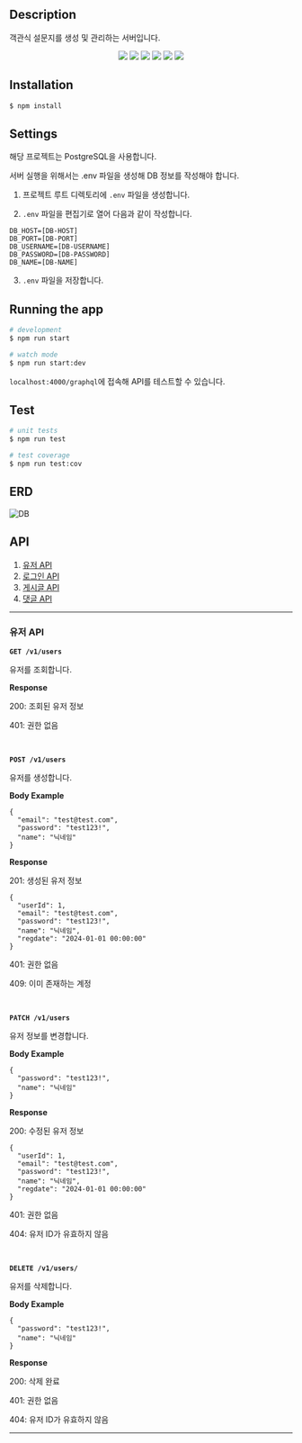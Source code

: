 ## Description

객관식 설문지를 생성 및 관리하는 서버입니다.

<p align="center">
  <img src ="https://img.shields.io/badge/TYPESCRIPT-3178C6.svg?&style=for-the-badge&logo=TypeScript&logoColor=white"/>
  <img src ="https://img.shields.io/badge/NESTJS-E0234E.svg?&style=for-the-badge&logo=NestJS&logoColor=white"/>
  <img src ="https://img.shields.io/badge/MYSQL-4479A1.svg?&style=for-the-badge&logo=MySQL&logoColor=white"/>
  <img src ="https://img.shields.io/badge/MYSQL-4479A1.svg?&style=for-the-badge&logo=MySQL&logoColor=white"/>
  <img src ="https://img.shields.io/badge/MYSQL-4479A1.svg?&style=for-the-badge&logo=MySQL&logoColor=white"/>
  <img src ="https://img.shields.io/badge/MYSQL-4479A1.svg?&style=for-the-badge&logo=MySQL&logoColor=white"/>
</p>

## Installation

```bash
$ npm install
```

## Settings

해당 프로젝트는 PostgreSQL을 사용합니다.

서버 실행을 위해서는 .env 파일을 생성해 DB 정보를 작성해야 합니다.

1. 프로젝트 루트 디렉토리에 `.env` 파일을 생성합니다.

2. `.env` 파일을 편집기로 열어 다음과 같이 작성합니다.
```
DB_HOST=[DB-HOST]
DB_PORT=[DB-PORT]
DB_USERNAME=[DB-USERNAME]
DB_PASSWORD=[DB-PASSWORD]
DB_NAME=[DB-NAME]
```

3. `.env` 파일을 저장합니다.

## Running the app

```bash
# development
$ npm run start

# watch mode
$ npm run start:dev
```

`localhost:4000/graphql`에 접속해 API를 테스트할 수 있습니다.

## Test

```bash
# unit tests
$ npm run test

# test coverage
$ npm run test:cov
```

## ERD

![DB](https://github.com/SD-PARK/survey/assets/97375357/a2eb119c-5999-495c-9ad8-e6c15372f351)

## API

1. [유저 API](#유저-API)
2. [로그인 API](#로그인-API)
3. [게시글 API](#게시글-API)
4. [댓글 API](#댓글-API)

---
### 유저 API
**`GET /v1/users`**

유저를 조회합니다.

**Response**

200: 조회된 유저 정보

401: 권한 없음

<br>

**`POST /v1/users`**

유저를 생성합니다.

**Body Example**
```
{
  "email": "test@test.com",
  "password": "test123!",
  "name": "닉네임"
}
```

**Response**

201: 생성된 유저 정보
```
{
  "userId": 1,
  "email": "test@test.com",
  "password": "test123!",
  "name": "닉네임",
  "regdate": "2024-01-01 00:00:00"
}
```

401: 권한 없음

409: 이미 존재하는 계정

<br>

**`PATCH /v1/users`**

유저 정보를 변경합니다.

**Body Example**
```
{
  "password": "test123!",
  "name": "닉네임"
}
```

**Response**

200: 수정된 유저 정보
```
{
  "userId": 1,
  "email": "test@test.com",
  "password": "test123!",
  "name": "닉네임",
  "regdate": "2024-01-01 00:00:00"
}
```

401: 권한 없음

404: 유저 ID가 유효하지 않음

<br>

**`DELETE /v1/users/`**

유저를 삭제합니다.

**Body Example**
```
{
  "password": "test123!",
  "name": "닉네임"
}
```

**Response**

200: 삭제 완료

401: 권한 없음

404: 유저 ID가 유효하지 않음

---

